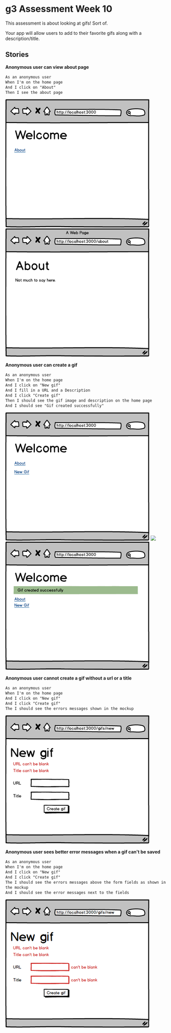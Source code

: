# g3 Assessment Week 10

This assessment is about looking at gifs! Sort of.

Your app will allow users to add to their favorite gifs along with a description/title.

## Stories
**Anonymous user can view about page**

```
As an anonymous user
When I'm on the home page
And I click on "About"
Then I see the about page
```

<img src="project/01-home.png">
<img src="project/02-about.png">

**Anonymous user can create a gif**

```
As an anonymous user
When I'm on the home page
And I click on "New gif"
And I fill in a URL and a Description
And I click "Create gif"
Then I should see the gif image and description on the home page
And I should see "Gif created successfully"
```

<img src="project/03-home.png">
<img src="project/03-new-gif.png">
<img src="project/05-gif-created.png">

**Anonymous user cannot create a gif without a url or a title**

```
As an anonymous user
When I'm on the home page
And I click on "New gif"
And I click "Create gif"
The I should see the errors messages shown in the mockup
```

<img src="project/06-errors-as-list.png">

**Anonymous user sees better error messages when a gif can't be saved**

```
As an anonymous user
When I'm on the home page
And I click on "New gif"
And I click "Create gif"
The I should see the errors messages above the form fields as shown in the mockup
And I should see the error messages next to the fields

```

<img src="project/07-errors-by-field.png">
